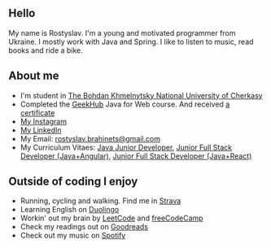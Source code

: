 ## Hello
My name is Rostyslav. I'm a young and motivated programmer from Ukraine. I mostly work with Java and Spring. I like to listen to music, read books and ride a bike.

## About me
- I'm student in [The Bohdan Khmelnytsky National University of Cherkasy](https://www.cdu.edu.ua/)
- Completed the [GeekHub](https://geekhub.ck.ua) Java for Web course. And received [a certificate](https://drive.google.com/file/d/1ovealLDjEkHu5Ncokv2JPUOjTNWfI1EW/view?usp=share_link)
- [My Instagram](https://www.instagram.com/rbrahinets/)
- [My LinkedIn](https://www.linkedin.com/in/rbrahinets/)
- My Email: [rostyslav.brahinets@gmail.com](mailto:rostyslav.brahinets@gmail.com)
- My Curriculum Vitaes: [Java Junior Developer](https://drive.google.com/file/d/1Jj9sSaY0DSZILR0B1tOT-cIUU6wH69sF/view), [Junior Full Stack Developer (Java+Angular)](https://drive.google.com/file/d/1oZQQuRd8DJcEET-miofx84i04-hxgTFw/view), [Junior Full Stack Developer (Java+React)](https://drive.google.com/file/d/1a_RBFZwHcJ4UNO9vqK8D69Aroa2fdaIt/view)

## Outside of coding I enjoy
- Running, cycling and walking. Find me in [Strava](https://www.strava.com/athletes/rbrahinets)
- Learning English on [Duolingo](https://www.duolingo.com/profile/rbrahinets)
- Workin' out my brain by [LeetCode](https://leetcode.com/rbrahinets) and [freeCodeCamp](https://www.freecodecamp.org/rbrahinets)
- Check my readings out on [Goodreads](http://goodreads.com/rbrahinets)
- Check out my music on [Spotify](https://open.spotify.com/user/31savkurs4g3v5jxlxbfmixrg5qi?si=0616c9c067ad4ba7)
